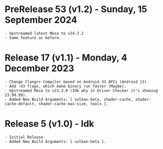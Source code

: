 # PreRelease 53 (v1.2) - Sunday, 15 September 2024
```
- Upstreamed latest Mesa to v24.2.2
- Same feature as before.
```

# Release 17 (v1.1) - Monday, 4 December 2023
```
- Change Clang++ Compiler based on Android 33 APIs (Android 13).
- Add -O3 flags, which make binary run faster (Maybe).
- Upstreamed Mesa to v23.3.0 (Idk why in Driver Checker it's showing 23.99.99).
- Added New Build Arguments: [ vulkan-beta, shader-cache, shader-cache-default, shader-cache-max-size, tools ].
```

# Release 5 (v1.0) - Idk
```
- Initial Release.
- Added New Build Arguments: [ vulkan-beta ].
```
